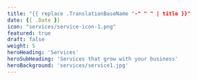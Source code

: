 ```yaml
---
title: "{{ replace .TranslationBaseName "-" " " | title }}"
date: {{ .Date }}
icon: "services/service-icon-1.png"
featured: true
draft: false
weight: 5
heroHeading: 'Services'
heroSubHeading: 'Services that grow with your business'
heroBackground: 'services/service1.jpg'
---
```

